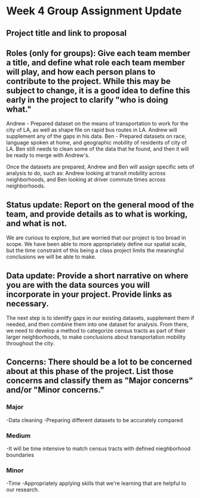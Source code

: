 # Week 4 Group Assignment Update 

## Project title and link to proposal

## Roles (only for groups): Give each team member a title, and define what role each team member will play, and how each person plans to contribute to the project. While this may be subject to change, it is a good idea to define this early in the project to clarify "who is doing what."
Andrew - Prepared dataset on the means of transportation to work for the city of LA, as well as shape file on rapid bus routes in LA. Andrew will supplement any of the gaps in his data. 
Ben - Prepared datasets on race, language spoken at home, and geographic mobility of residents of city of LA. Ben still needs to clean some of the data that he found, and then it will be ready to merge with Andrew's. 

Once the datasets are prepared, Andrew and Ben will assign specific sets of analysis to do, such as: Andrew looking at transit mobility across neighborhoods, and Ben looking at driver commute times across neighborhoods. 

## Status update: Report on the general mood of the team, and provide details as to what is working, and what is not.
We are curious to explore, but are worried that our project is too broad in scope. We have been able to more appropriately define our spatial scale, but the time constraint of this being a class project limits the meaningful conclusions we will be able to make. 

## Data update: Provide a short narrative on where you are with the data sources you will incorporate in your project. Provide links as necessary.
The next step is to idenitfy gaps in our existing datasets, supplement them if needed, and then combine them into one dataset for analysis. From there, we need to develop a method to categorize census tracts as part of their larger neighborhoods, to make conclusions about transportation mobility throughout the city.

## Concerns: There should be a lot to be concerned about at this phase of the project. List those concerns and classify them as "Major concerns" and/or "Minor concerns."
### Major
-Data cleaning
-Preparing different datasets to be accurately compared 
### Medium
-It will be time intensive to match census tracts with defined nieghborhood boundaries
### Minor
-Time
-Appropriately applying skills that we're learning that are helpful to our research. 
